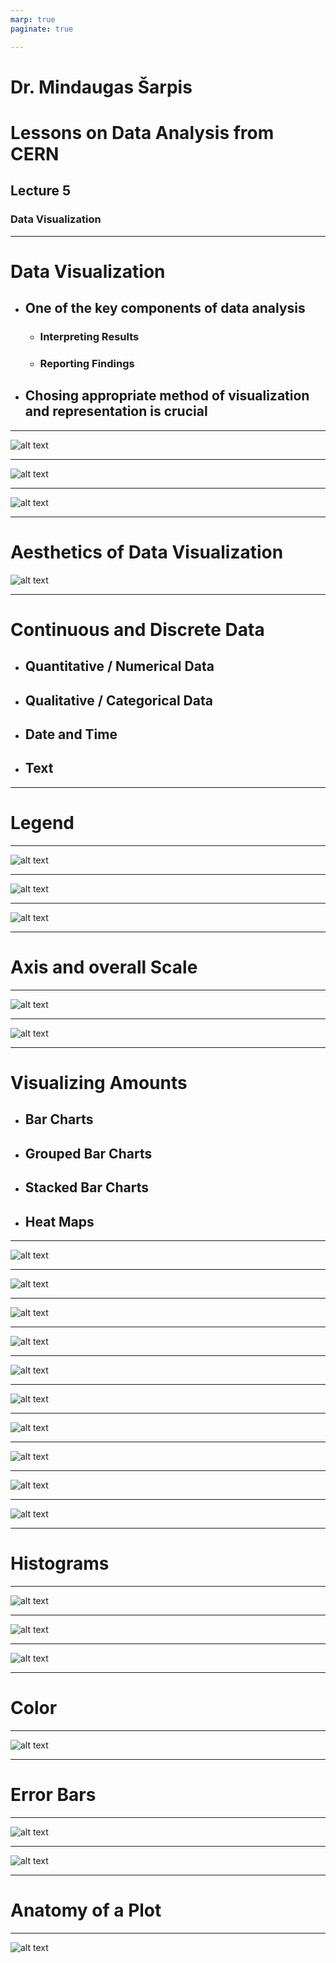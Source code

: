 ```yaml
---
marp: true
paginate: true

---
```


# Dr. Mindaugas Šarpis
# Lessons on **Data Analysis** from **CERN**


## Lecture 5

### Data **Visualization**

--- 

# Data **Visualization**

- ## One of the key components of data analysis 
    - ### Interpreting Results 
    - ### Reporting Findings
- ## Chosing appropriate method of visualization and representation is crucial

--- 

![alt text](resources/lecture_5/image-1.png)

---

![alt text](resources/lecture_5/image-4.png)

---

![alt text](resources/lecture_5/image-3.png)

---

# **Aesthetics** of Data Visualization

![alt text](resources/lecture_5/image-5.png)

---

# **Continuous** and **Discrete** Data

- ## Quantitative / Numerical Data
- ## Qualitative / Categorical Data
- ## Date and Time 
- ## Text 

---

# **Legend**

---

![alt text](image-1.png)

---

![alt text](resources/lecture_5/image-7.png)

---

![alt text](resources/lecture_5/image-11.png)

---

# Axis and overall **Scale**

---

![alt text](resources/lecture_5/image-9.png)

---

![alt text](resources/lecture_5/image-10.png)

---

#  Visualizing **Amounts**

- ## Bar Charts
- ## Grouped Bar Charts
- ## Stacked Bar Charts
- ## Heat Maps

---

![alt text](resources/lecture_5/image-12.png)

---

![alt text](resources/lecture_5/image-14.png)

---

![alt text](resources/lecture_5/image-15.png)

---

![alt text](resources/lecture_5/image-16.png)

---

![alt text](resources/lecture_5/image-17.png)

---

![alt text](resources/lecture_5/image-18.png)

---

![alt text](resources/lecture_5/image-20.png)

---

![alt text](resources/lecture_5/image-21.png)

---

![alt text](resources/lecture_5/image-19.png)

---

![alt text](resources/lecture_5/image-22.png)

---

# **Histograms** 

---

![alt text](image-2.png)

---

![alt text](image-3.png)

---

![alt text](image-4.png)

---

# **Color** 

---

![alt text](image-5.png)

--- 

# **Error** Bars

---

![alt text](image-6.png)

---

![alt text](image-7.png)

---

# Anatomy of a **Plot**

---

![alt text](resources/lecture_5/anatomy.png)

